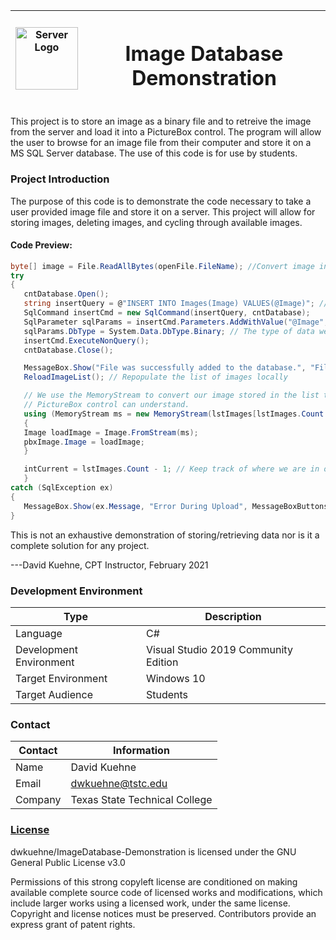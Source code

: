 <img src="https://github.com/dwkuehne/ImageDatabase-Demonstration/blob/master/server.png" width="100px" height="100px" alt="Server Logo"> | <h1>Image Database Demonstration</h1>
-------------------------|-----------------

This project is to store an image as a binary file and to retreive the image from the server and load it into a PictureBox control. 
The program will allow the user to browse for an image file from their computer and store it on a MS SQL Server database. The use
of this code is for use by students.

### Project Introduction
The purpose of this code is to demonstrate the code necessary to take a user provided image file and store it on a server. 
This project will allow for storing images, deleting images, and cycling through available images. 

#### Code Preview:
```csharp
byte[] image = File.ReadAllBytes(openFile.FileName); //Convert image into a byte array
try
{
   cntDatabase.Open();
   string insertQuery = @"INSERT INTO Images(Image) VALUES(@Image)"; // @Image is a parameter we will fill in later
   SqlCommand insertCmd = new SqlCommand(insertQuery, cntDatabase);
   SqlParameter sqlParams = insertCmd.Parameters.AddWithValue("@Image", image); // The parameter will be the image as a byte array
   sqlParams.DbType = System.Data.DbType.Binary; // The type of data we are sending to the server will be a binary file
   insertCmd.ExecuteNonQuery();
   cntDatabase.Close();

   MessageBox.Show("File was successfully added to the database.", "File Added", MessageBoxButtons.OK, MessageBoxIcon.Information);
   ReloadImageList(); // Repopulate the list of images locally

   // We use the MemoryStream to convert our image stored in the list to something the 
   // PictureBox control can understand.
   using (MemoryStream ms = new MemoryStream(lstImages[lstImages.Count - 1].Image))
   {
   Image loadImage = Image.FromStream(ms);
   pbxImage.Image = loadImage;
   }

   intCurrent = lstImages.Count - 1; // Keep track of where we are in our list of images
   }
catch (SqlException ex)
{
   MessageBox.Show(ex.Message, "Error During Upload", MessageBoxButtons.OK, MessageBoxIcon.Error);
}
```
This is not an exhaustive demonstration of storing/retrieving data nor is it a complete solution for any project.

---David Kuehne, CPT Instructor, February 2021

### Development Environment
Type | Description
-----|-------------
Language | C#
Development Environment | Visual Studio 2019 Community Edition
Target Environment | Windows 10
Target Audience | Students

### Contact
Contact | Information
--------|------
Name | David Kuehne
Email | dwkuehne@tstc.edu
Company | Texas State Technical College

### <a href="https://github.com/dwkuehne/ImageDatabase-Demonstration/blob/master/LICENSE">License</a>
 dwkuehne/ImageDatabase-Demonstration is licensed under the
GNU General Public License v3.0

Permissions of this strong copyleft license are conditioned on making available complete source code of licensed works and modifications, which include larger works using a licensed work, under the same license. Copyright and license notices must be preserved. Contributors provide an express grant of patent rights.
